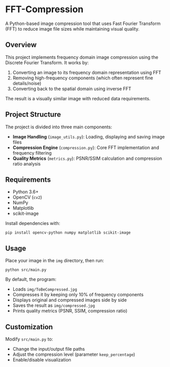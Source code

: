 # FFT-Compression

A Python-based image compression tool that uses Fast Fourier Transform (FFT) to reduce image file sizes while maintaining visual quality.

## Overview

This project implements frequency domain image compression using the Discrete Fourier Transform. It works by:

1. Converting an image to its frequency domain representation using FFT
2. Removing high-frequency components (which often represent fine details/noise)
3. Converting back to the spatial domain using inverse FFT

The result is a visually similar image with reduced data requirements.

## Project Structure

The project is divided into three main components:

- **Image Handling** (`image_utils.py`): Loading, displaying and saving image files
- **Compression Engine** (`compression.py`): Core FFT implementation and frequency filtering
- **Quality Metrics** (`metrics.py`): PSNR/SSIM calculation and compression ratio analysis

## Requirements

- Python 3.6+
- OpenCV (`cv2`)
- NumPy
- Matplotlib
- scikit-image

Install dependencies with:

```
pip install opencv-python numpy matplotlib scikit-image
```

## Usage

Place your image in the `img` directory, then run:

```
python src/main.py
```

By default, the program:

- Loads `img/ToBeCompressed.jpg`
- Compresses it by keeping only 10% of frequency components
- Displays original and compressed images side by side
- Saves the result as `img/compressed.jpg`
- Prints quality metrics (PSNR, SSIM, compression ratio)

## Customization

Modify `src/main.py` to:

- Change the input/output file paths
- Adjust the compression level (parameter `keep_percentage`)
- Enable/disable visualization

